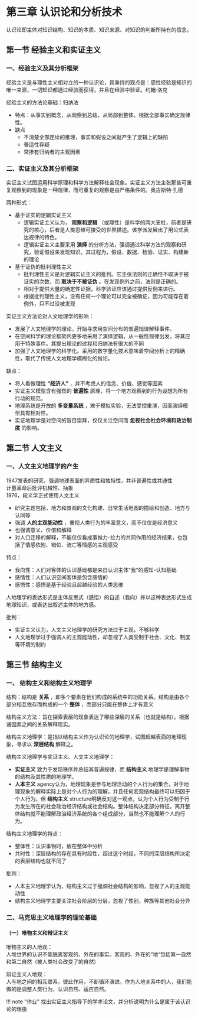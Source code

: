 # 第三章 认识论和分析技术  

认识论即主体对知识结构、知识的本质、知识来源、对知识的判断所持有的信念。  

## 第一节 经验主义和实证主义
### 一、经验主义及其分析框架
经验主义是与理性主义相对立的一种认识论，其秉持的观点是：感性经验是知识的唯一来源，一切知识都通过经验而获得，并且在经验中验证。约翰·洛克  

经验主义的方法论基础：归纳法  

* 特点：从事实到概念，从观察到总结，从局部到整体。根据全部事实确定规律性。  
* 缺点
    * 不清楚全部连续的推理，事实和假设之间就产生了逻辑上的缺陷
    * 普适性存疑
    * 常掺有归纳者的主观因素

### 二、实证主义及其分析框架
实证主义试图运用科学原理和科学方法解释社会现象。实证主义方法主张那些可重复观察到的现象是一种规律，而可重复的观察是由严格条件的。奥古斯特·孔德  

两种形式：

* 基于证实的逻辑实证主义
    * 逻辑实证主义认为， **观察和逻辑** （或理性）是科学的两大支柱，前者是研究的核心，后者是人类思维可接受的世界描述。该学派发展出了用公式表达规律的特色。
    * 逻辑实证主义主要采用 **演绎** 的分析方法，强调通过科学方法的观察和研究，验证假设来发现知识。其过程为，假设、数据、检验、证实、构建新的理论
* 基于证伪的批判理性主义
    * 批判理性主义是对逻辑实证主义的批判。它主张法则的正确性不取决于被证实的次数，而 **取决于不被证伪** 。在发现例外之前，法则是正确的。
    * 相对于提供大量的确定性证据，科学验证应该通过提供反例来进行。
    * 根据批判理性主义，没有任何一个理论可以完全被确证，因为可能存在着例外，只不过没被发现


实证主义方法论对人文地理学的影响：

* 发展了人文地理学的理论，开始寻求用空间分布的普遍规律解释事件。
* 在空间科学的理论框架内更多地采用了演绎逻辑，从一般性规律出发，将其应用于特殊事件。其提出理论的过程和归纳法有很大的不同
* 加强了人文地理学的科学化。采用的数字量化技术意味着空间分析上的精确性，取代了传统人文地理学模糊化的推论。


缺点：

* 将人看做理性 **“经济人”** ，并不考虑人的信念、价值、感觉等因素
* 实证主义模型含有强烈的 **普遍性** 原理，将一个地方观察到的行为设想为所有行动的规范。
* 地理系统是开放的 **多变量系统** ，难于模拟实验，无法受控重演，因而演绎模型具有相对性。
* 实证地理学是对空间的盲目崇拜，仅仅关注空间而 **忽视社会社会环境和政治制度** 的影响。

## 第二节 人文主义
### 一、人文主义地理学的产生
1947发表的研究，强调地球表面的异质性和独特性，并非普遍性或共通性  
计量革命后批评机械性、抽象  
1976，段义孚正式使用人文主义

* 研究主题包括，地方和景观的文化构建、日常生活地图的描绘和创造、地方与认同等  
* 强调 **人的主观能动性** ，重视人类行为的丰富意义，而不仅仅是经济意义  
* 也强调意义、价值和解释
* 对人口迁移的解释，不能仅仅看成事推力-拉力的共同作用的经济结果，也包括了情感依附、错位、流亡等情感的主观感受


特点：

* 我向性：人们对客体的认识基础都是来自认识主体“我”的感知-认知基础
* 感情性：人们认识空间客体是包含感情的
* 感悟性：感悟是基于经验且超越经验的人类思维

人地理学的表达形式是主体反思式（感悟）的自述（我向）并以这种表达形式生成地理知识，或表达出叙述主体的地方感。  

批判：

* 实证主义认为，人文主义地理学的研究方法过于主观，不够科学
* 人文地理学过于强调人的主观能动性，却忽视了人类受制于社会、文化、制度等环境的制约

## 第三节 结构主义
### 一、 结构主义和结构主义地理学
结构：结构是 **关系** ，即多个要素在他们构成的系统中的功能关系。结构是由各个部分相互依存而构成的一个 **整体** ，而部分只能在整体上才有意义  

结构主义方法：旨在探索表层的现象表达了哪些深层的关系（也就是结构）。根据诸因素之间的关系解释现实。  

结构主义地理学：是指以结构主义作为认识论的地理学，试图超越表面的地理现象，寻求以 **深层结构** 解释之。  


结构主义地理学与实证主义、人文主义地理学：  

* **实证主义** 致力于发现秩序并总结其普遍规律，而 **结构主义** 地理学是理解事物的结构及其性质的地理学。
* **人本主义** agency认为，地理现象是参与地理活动的个人行为的集合，对于地理现象的解释实际上是对个人行为的理解，并且任何宏观结构最终可以归因于个人行为。但 **结构主义** structure明确反对这一观点，认为个人行为受制于行为发生所在的社会政治经济结构或社会结构。整体结构决定部分特征，离开整体结构就不能理解政治经济系统的各个组成部分，当然也不能理解个人的行为。

结构主义地理学的特点：

* 整体性：认识事物时，放在整体中分析
* 共时性：深层结构的存在具有时段性，超过这个时段，不同的深层结构所决定的表层结构也就不同了

批判：

* 人本主义地理学认为，结构主义过于强调社会结构的影响，忽视了人的主观能动性
* 结构主义地理学主要关注社会阶层的分层，忽视了性别，种族等其他社会分异

### 二、马克思主义地理学的理论基础
#### （一）唯物主义和辩证主义
唯物主义的人地观：  
人堆世界的认识不能脱离客观的、外在的事实。客观的、外在的”地“包括第一自然和第二自然（被人类社会改变了的自然）  

辩证主义人地观：  
人与地之间的相互联系，彼此作用，不断循环演进。作为人地关系中的人，我们能做的是调整人类行为，认识自然、适应自然。  

!!! note "作业"
    找出实证主义指导下的学术论文，并分析说明为什么是属于该认识论的理由  